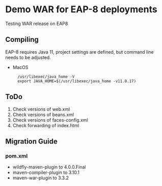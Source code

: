 # Demo WAR for EAP-8 deployments
Testing WAR release on EAP8

## Compiling
EAP-8 requires Java 11, project settings are defined, but command line needs to be adjusted.

- MacOS

		/usr/libexec/java_home -V
		export JAVA_HOME=$(/usr/libexec/java_home -v11.0.17)

## ToDo

1. Check versions of web.xml
2. Check versions of beans.xml
3. Check versions of faces-config.xml
4. Check forwarding of index.html

## Migration Guide

### pom.xml

- wildfly-maven-plugin to 4.0.0.Final
- maven-compiler-plugin to 3.10.1
- maven-war-plugin to 3.3.2